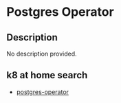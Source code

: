 # Postgres Operator

## Description

No description provided.

## k8 at home search

- [postgres-operator](https://nanne.dev/k8s-at-home-search/#/postgres-operator)
